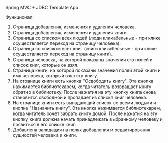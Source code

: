 Spring MVC + JDBC Template App

Функционал:
1) Страница добавления, изменения и удаления человека.
2) Страница добавления, изменения и удаления книги.
3) Страница со списком всех людей (люди кликабельные - при клике осуществляется переход на страницу человека).
4) Страница со списком всех книг (книги кликабельные - при клике осуществляется переход на страницу книги).
5) Страница человека, на которой показаны значения его полей и список книг, которые он взял.
6) Страница книги, на которой показаны значения полей этой книги и имя человека, который взял эту книгу.
7) На странице книги есть кнопка "Освободить книгу". Эта кнопка нажимается библиотекарем, когда читатель возвращает книгу обратно в библиотеку. После нажатия на эту кнопку книга снова становится свободной и пропадает из списка книг человека.
8) На странице книги есть выпадающий список со всеми людьми и кнопка "Назначить книгу". Эта кнопка нажимается библиотекарем, когда читатель хочет забрать книгу домой. После нажатия на эту кнопку книга должна начать принадлежать выбранному человеку и появиться в его списке книг.
9) Добавлена валидация на полях добавления и редактирования сущностей человека и книги.

